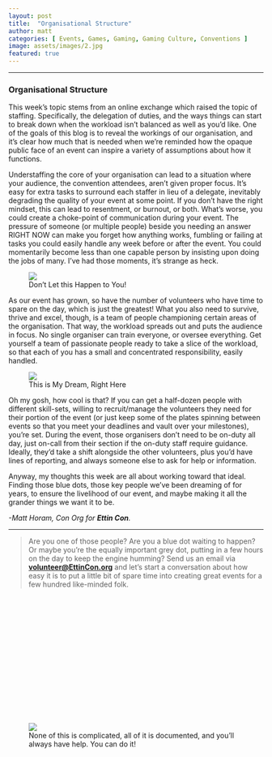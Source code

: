 ```yaml
---
layout: post
title:  "Organisational Structure"
author: matt
categories: [ Events, Games, Gaming, Gaming Culture, Conventions ]
image: assets/images/2.jpg
featured: true
---
```

<section name="a577" class="section section--body section--first"><div class="section-divider"><hr class="section-divider"></div><div class="section-content"><div class="section-inner sectionLayout--insetColumn"><h3 name="1bb2" id="1bb2" class="graf graf--h3 graf--leading graf--title">Organisational Structure</h3><p name="f6a8" id="f6a8" class="graf graf--p graf-after--h3">This week’s topic stems from an online exchange which raised the topic of staffing. Specifically, the delegation of duties, and the ways things can start to break down when the workload isn’t balanced as well as you’d like. One of the goals of this blog is to reveal the workings of our organisation, and it’s clear how much that is needed when we’re reminded how the opaque public face of an event can inspire a variety of assumptions about how it functions.</p><p name="e3fe" id="e3fe" class="graf graf--p graf-after--p">Understaffing the core of your organisation can lead to a situation where your audience, the convention attendees, aren’t given proper focus. It’s easy for extra tasks to surround each staffer in lieu of a delegate, inevitably degrading the quality of your event at some point. If you don’t have the right mindset, this can lead to resentment, or burnout, or both. What’s worse, you could create a choke-point of communication during your event. The pressure of someone (or multiple people) beside you needing an answer RIGHT NOW can make you forget how anything works, fumbling or failing at tasks you could easily handle any week before or after the event. You could momentarily become less than one capable person by insisting upon doing the jobs of many. I’ve had those moments, it’s strange as heck.</p>
  
<figure name="424c" id="424c" class="graf graf--figure graf-after--p"><img class="graf-image" data-image-id="1*3tC_GIq8aJRM9RxiIYgOqg.png" data-width="1040" data-height="843" src="/blog/assets/images/2a.png"><figcaption class="imageCaption">Don’t Let this Happen to You!</figcaption></figure>

<p name="3674" id="3674" class="graf graf--p graf-after--figure">As our event has grown, so have the number of volunteers who have time to spare on the day, which is just the greatest! What you also need to survive, thrive and excel, though, is a team of people championing certain areas of the organisation. That way, the workload spreads out and puts the audience in focus. No single organiser can train everyone, or oversee everything. Get yourself a team of passionate people ready to take a slice of the workload, so that each of you has a small and concentrated responsibility, easily handled.</p>

<figure name="6458" id="6458" class="graf graf--figure graf-after--p"><img class="graf-image" data-image-id="1*GQ9seSDrrpBhqcUqv6qY0Q.png" data-width="816" data-height="870" src="/blog/assets/images/2a.png"><figcaption class="imageCaption">This is My Dream, Right Here</figcaption></figure>

<p name="ec03" id="ec03" class="graf graf--p graf-after--figure">Oh my gosh, how cool is that? If you can get a half-dozen people with different skill-sets, willing to recruit/manage the volunteers they need for their portion of the event (or just keep some of the plates spinning between events so that you meet your deadlines and vault over your milestones), you’re set. During the event, those organisers don’t need to be on-duty all day, just on-call from their section if the on-duty staff require guidance. Ideally, they’d take a shift alongside the other volunteers, plus you’d have lines of reporting, and always someone else to ask for help or information.</p><p name="ef41" id="ef41" class="graf graf--p graf-after--p">Anyway, my thoughts this week are all about working toward that ideal. Finding those blue dots, those key people we’ve been dreaming of for years, to ensure the livelihood of our event, and maybe making it all the grander things we want it to be.</p><p name="9246" id="9246" class="graf graf--p graf-after--p graf--trailing"><em class="markup--em markup--p-em">-Matt Horam, Con Org for </em><strong class="markup--strong markup--p-strong"><em class="markup--em markup--p-em">Ettin Con</em></strong><em class="markup--em markup--p-em">.</em></p></div></div></section><section name="76e5" class="section section--body section--last"><div class="section-divider"><hr class="section-divider"></div><div class="section-content"><div class="section-inner sectionLayout--insetColumn"><blockquote name="9bb1" id="9bb1" class="graf graf--blockquote graf--leading">Are you one of those people? Are you a blue dot waiting to happen? Or maybe you’re the equally important grey dot, putting in a few hours on the day to keep the engine humming? Send us an email via <a href="mailto:volunteer@EttinCon.org?subject=I%20Volunteer!" data-href="mailto:volunteer@EttinCon.org?subject=I%20Volunteer!" class="markup--anchor markup--blockquote-anchor" target="_blank"><strong class="markup--strong markup--blockquote-strong">volunteer@EttinCon.org</strong></a> and let’s start a conversation about how easy it is to put a little bit of spare time into creating great events for a few hundred like-minded folk.</blockquote><figure name="0fb7" id="0fb7" class="graf graf--figure graf-after--blockquote graf--trailing"><div class="aspectRatioPlaceholder is-locked" style="max-width: 700px; max-height: 414px;"><div class="aspectRatioPlaceholder-fill" style="padding-bottom: 59.099999999999994%;"></div><img class="graf-image" data-image-id="1*o8xkMu9Lrd-3tQW5szgaHg.jpeg" data-width="1691" data-height="1000" data-is-featured="true" src="https://cdn-images-1.medium.com/max/800/1*o8xkMu9Lrd-3tQW5szgaHg.jpeg"></div><figcaption class="imageCaption">None of this is complicated, all of it is documented, and you’ll always have help. You can do it!</figcaption></figure></div></div></section>
